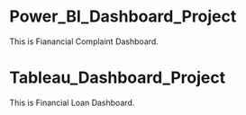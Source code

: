 # Power_BI_Dashboard_Project
This is Fianancial Complaint Dashboard.

# Tableau_Dashboard_Project
This is Financial Loan Dashboard.
